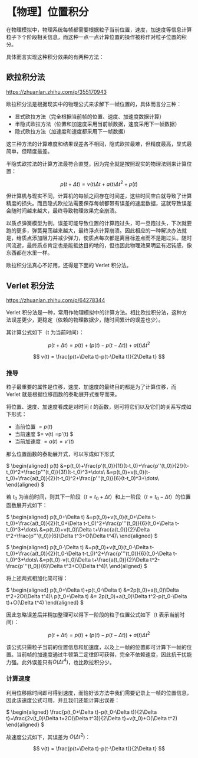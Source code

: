# 【物理】位置积分

在物理模拟中，物理系统每帧都需要根据粒子当前位置，速度，加速度等信息计算粒子下个阶段相关信息，而这种一点一点计算位置的操作被称作对粒子位置的积分。

具体而言实现这种积分效果的有两种方法：

## 欧拉积分法

https://zhuanlan.zhihu.com/p/355170943

欧拉积分法是根据现实中的物理公式来求解下一帧位置的，具体而言分三种：

- 显式欧拉方法（完全根据当前帧的位置、速度、加速度数据计算）
- 半隐式欧拉方法（位置和加速度采用当前帧数据，速度采用下一帧数据）
- 隐式欧拉方法（加速度和速度都采用下一帧数据）

这三种方法的计算难度和结果误差各不相同，隐式欧拉最难，但精度最高，显式最简单，但精度最差。

半隐式欧拉法的计算方法最符合直觉，因为完全就是按照现实的物理法则来计算位置：

$$
p(t+\Delta t)= v(t)\Delta t + a(t)\Delta t^2 + p(t)
$$

但计算机与现实不同，计算机的每帧之间存在时间差，这些时间空白就导致了计算精度的损失。而且隐式欧拉法需要保存每帧都带有误差的速度数据，这就导致误差会随时间越来越大，最终导致物理效果完全崩溃。

以质点弹簧模型为例，误差可能导致位置的计算跑过头，可一旦跑过头，下次就要跑的更多，弹簧晃荡越来越大，最终浮点计算崩溃。因此相应的一种解决办法就是，给质点添加阻力并减少弹力，使质点每次都是离目标差点而不是跑过头。随时间流逝，最终质点肯定也是能抵达目的地的，但也因此物理效果明显有迟钝感，像东西都在水里一样。

欧拉积分法真心不好用，还得是下面的 Verlet 积分法。

## Verlet 积分法

https://zhuanlan.zhihu.com/p/64278344

Verlet 积分法是一种，常用作物理模拟中的计算方法。相比欧拉积分法，这种方法误差更少，更稳定（依赖的物理数据少，随时间累计的误差也少）。

其计算公式如下（t 为当前时间）：

$$
p(t+\Delta t) = p(t)+(p(t)-p(t-\Delta t))+a(t)\Delta t^2
$$

$$
v(t) = \frac{p(t+\Delta t)-p(t-\Delta t)}{2\Delta t}
$$

### 推导

粒子最重要的属性是位移，速度、加速度的最终目的都是为了计算位移，而 Verlet 就是根据位移函数的泰勒展开式推导而来。

将位置、速度、加速度看成是对时间 $t$ 的函数，则可将它们以及它们的关系写成如下形式：

- 当前位置 $= p(t)$
- 当前速度 $= v(t) =p'(t) $
- 当前加速度 $= a(t) = v'(t)$

那么位置函数的泰勒展开式，可以写成如下形式

$
\begin{aligned}
p(t) 
&=p(t_0)+\frac{p'(t_0)}{1!}(t-t_0)+\frac{p''(t_0)}{2!}(t-t_0)^2+\frac{p'''(t_0)}{3!}(t-t_0)^3+\dots\\
&=p(t_0)+v(t_0)(t-t_0)+\frac{a(t_0)}{2}(t-t_0)^2+\frac{p'''(t_0)}{6}(t-t_0)^3+\dots\\
\end{aligned}
$

若 $t_0$ 为当前时间，则其下一阶段（$t=t_0+\Delta t$）和上一阶段（$t=t_0-\Delta t$）的位置函数展开式如下：

$
\begin{aligned}
p(t_0+\Delta t)
&=p(t_0)+v(t_0)(t_0+\Delta t-t_0)+\frac{a(t_0)}{2}(t_0+\Delta t-t_0)^2+\frac{p'''(t_0)}{6}(t_0+\Delta t-t_0)^3+\dots\\
&=p(t_0)+v(t_0)\Delta t+\frac{a(t_0)}{2}\Delta t^2+\frac{p'''(t_0)}{6}\Delta t^3+O(\Delta t^4)\\
\end{aligned}
$

$
\begin{aligned}
p(t_0-\Delta t)
&=p(t_0)+v(t_0)(t_0-\Delta t-t_0)+\frac{a(t_0)}{2}(t_0-\Delta t-t_0)^2+\frac{p'''(t_0)}{6}(t_0-\Delta t-t_0)^3+\dots\\
&=p(t_0)-v(t_0)\Delta t+\frac{a(t_0)}{2}\Delta t^2-\frac{p'''(t_0)}{6}\Delta t^3+O(\Delta t^4)\\
\end{aligned}
$

将上述两式相加化简可得：

$
\begin{aligned}
p(t_0+\Delta t)+p(t_0-\Delta t)
&=2p(t_0)+a(t_0)\Delta t^2+2O(\Delta t^4)\\
p(t_0+\Delta t) &= 2p(t_0)+a(t_0)\Delta t^2-p(t_0-\Delta t)+O(\Delta t^4)
\end{aligned}
$

因此忽略误差后并稍加整理可以得下一阶段的粒子位置公式如下（t 表示当前时间）：

$$
p(t+\Delta t) = p(t)+(p(t)-p(t-\Delta t))+a(t)\Delta t^2
$$

该公式只需粒子当前的位置信息和加速度，以及上一帧的位置即可计算下一帧的位置。当前帧的加速度通过牛顿第二定律即可获得，完全不依赖速度，因此抗干扰能力强。此外误差只有$O(\Delta t^4)$，也比欧拉积分少。

### 计算速度

利用位移除时间即可得到速度，而恰好该方法中我们需要记录上一帧的位置信息，因此该速度公式可用，并且我们还能计算出误差：

$
\begin{aligned}
\frac{p(t_0+\Delta t)-p(t_0-\Delta t)}{2\Delta t}=\frac{2v(t_0)\Delta t+2O(\Delta t^3)}{2\Delta t}=v(t_0)+O(\Delta t^2)
\end{aligned}
$

故速度公式如下，其误差为 $O(\Delta t^2)$：

$$
v(t) = \frac{p(t+\Delta t)-p(t-\Delta t)}{2\Delta t}
$$
